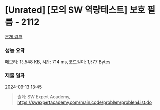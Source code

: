 # [Unrated] [모의 SW 역량테스트] 보호 필름 - 2112 

[문제 링크](https://swexpertacademy.com/main/code/problem/problemDetail.do?contestProbId=AV5V1SYKAaUDFAWu) 

### 성능 요약

메모리: 13,548 KB, 시간: 714 ms, 코드길이: 1,577 Bytes

### 제출 일자

2024-09-13 13:45



> 출처: SW Expert Academy, https://swexpertacademy.com/main/code/problem/problemList.do